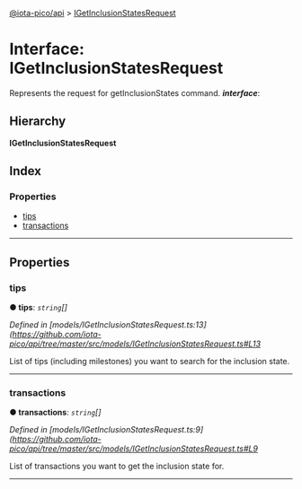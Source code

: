 [@iota-pico/api](../README.md) > [IGetInclusionStatesRequest](../interfaces/igetinclusionstatesrequest.md)

# Interface: IGetInclusionStatesRequest

Represents the request for getInclusionStates command.
*__interface__*: 

## Hierarchy

**IGetInclusionStatesRequest**

## Index

### Properties

* [tips](igetinclusionstatesrequest.md#tips)
* [transactions](igetinclusionstatesrequest.md#transactions)

---

## Properties

<a id="tips"></a>

###  tips

**● tips**: *`string`[]*

*Defined in [models/IGetInclusionStatesRequest.ts:13](https://github.com/iota-pico/api/tree/master/src/models/IGetInclusionStatesRequest.ts#L13*

List of tips (including milestones) you want to search for the inclusion state.

___
<a id="transactions"></a>

###  transactions

**● transactions**: *`string`[]*

*Defined in [models/IGetInclusionStatesRequest.ts:9](https://github.com/iota-pico/api/tree/master/src/models/IGetInclusionStatesRequest.ts#L9*

List of transactions you want to get the inclusion state for.

___


